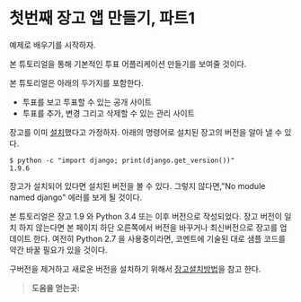# 첫번째 장고 앱 만들기, 파트1

예제로 배우기를 시작하자.

본 튜토리얼을 통해 기본적인 투표 어플리케이션 만들기를 보여줄 것이다.

본 튜토리얼은 아래의 두가지를 포함한다.

- 투표를 보고 투표할 수 있는 공개 사이트
- 투표를 추가, 변경 그리고 삭제할 수 있는 관리 사이트

장고를 이미 [설치](https://docs.djangoproject.com/en/1.9/intro/install/)했다고 가정하자. 아래의 명령어로 설치된 장고의 버전을 알아 낼 수 있다.

```shell
$ python -c "import django; print(django.get_version())"
1.9.6
```

장고가 설치되어 있다면 설치된 버전을 볼 수 있다. 그렇지 않다면,"No module named django" 에러를 보게 될 것이다.

본 튜토리얼은 장고 1.9 와 Python 3.4 또는 이후 버전으로 작성되었다. 장고 버전이 일치 하지 않는다면   본 페이지 하단 오른쪽에서
버전을 바꾸거나 최신버전으로 장고를 업데이트 한다. 여전히 Python 2.7 을 사용중이라면, 코멘트에 기술된 대로 샘플 코드를 약간
바꿀 필요가 있을 것이다.

구버전을 제거하고 새로운 버전을 설치하기 위해서 [장고설치방법](https://docs.djangoproject.com/en/1.9/topics/install/)을 참고 한다.

> **도움을 얻는곳:**
>  
